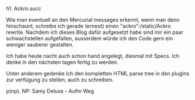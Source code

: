 h1. Ackro.succ


Wie man eventuell an den Mercurial messages erkennt, wenn man denn
hinschaunt, schreibe ich gerade (erneut) einen "ackro":/static/Ackro
rewrite. Nachdem ich dieses Blog dafür aufgesetzt habe sind mir ein
paar schwachstellen aufgefallen, ausserdem würde ich den Code gern ein
weniger sauberer gestalten.


Ich habe heute nacht auch schon hand angelegt, diesmal mit Specs. Ich
denke in den nächsten tagen fertig zu werden.

Unter anderem gedenke ich den kompletten HTML parse tree in den
plugins zur verfügung zu stellen, auch zu schreiben.

p(np). NP: Samy Deluxe - Aufm Weg